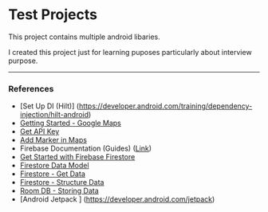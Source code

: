 # Test Projects
This project contains multiple android libaries. 

I created this project just for learning puposes particularly about interview purpose.

***
### References
- [Set Up DI (Hilt)] (https://developer.android.com/training/dependency-injection/hilt-android)
- [Getting Started - Google Maps](https://developers.google.com/maps/documentation/android-api/start)
- [Get API Key](https://developers.google.com/maps/documentation/android-api/signup)
- [Add Marker in Maps](https://developers.google.com/maps/documentation/android-api/map-with-marker)
- Firebase Documentation (Guides) ([Link](https://firebase.google.com/docs/guides/))
- [Get Started with Firebase Firestore](https://firebase.google.com/docs/firestore/quickstart)
- [Firestore Data Model](https://firebase.google.com/docs/firestore/data-model)
- [Firestore - Get Data](https://firebase.google.com/docs/firestore/query-data/get-data)
- [Firestore - Structure Data](https://firebase.google.com/docs/firestore/manage-data/structure-data)
- [Room DB - Storing Data](https://developer.android.com/training/data-storage/room)
- [Android Jetpack ] (https://developer.android.com/jetpack)

